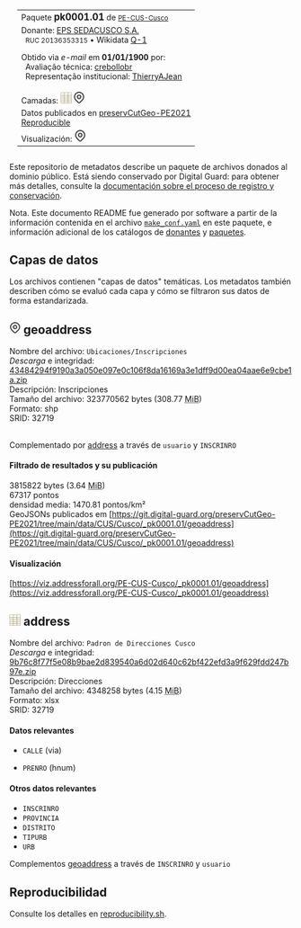 <aside>
<table align="right" style="padding: 1em">
<tr><td>Paquete <big><b>pk0001.01</b></big> de <small><a target="_afacodes" title="Jurisdicción" href="https://afa.codes/PE-CUS-Cusco">PE-CUS-Cusco</a></small>
</td></tr>
<tr><td>
Donante: <a rel="external" target="_doador" href="https://www.sedacusco.com/">EPS SEDACUSCO S.A.</a>
<br/>&nbsp; <small>RUC 20136353315</small> • Wikidata <a rel="external" target="_doador" title="Enlace del descriptor Wikidata del donante" href="https://www.wikidata.org/wiki/Q-1">Q-1</a></small><br/>

Obtido via <i>e-mail</i> em <b>01/01/1900</b> por:
<br/>&nbsp; Avaliação técnica: <a rel="external" target="_gitPerson" title="Usuario de Git" href="https://github.com/crebollobr">crebollobr</a>
<br/>&nbsp; Representação institucional: <a rel="external" target="_gitPerson" title="Usuario de" href="https://github.com/ThierryAJean">ThierryAJean</a><br/>
</td></tr>
<tr><td>Camadas: <a title="address" href="#-address"><img src="https://raw.githubusercontent.com/digital-guard/preserv/main/docs/assets/layerIcon-address.png" alt="address" width="20"/></a> <a title="geoaddress" href="#-geoaddress"><img src="https://raw.githubusercontent.com/digital-guard/preserv/main/docs/assets/layerIcon-geoaddress.png" alt="geoaddress" width="20"/></a> </td></tr>
<tr><td>Datos publicados en <a href="https://git.digital-guard.org/preservCutGeo-PE2021/tree/main/data/CUS/Cusco/_pk0001.01">preservCutGeo-PE2021</a><br/><a href="#reproducibilidad">Reproducible</a></td></tr>
<tr><td>Visualización: <a title="geoaddress" href="https://viz.addressforall.org/PE-CUS-Cusco/_pk0001.01/geoaddress"><img src="https://raw.githubusercontent.com/digital-guard/preserv/main/docs/assets/layerIcon-geoaddress.png" alt="geoaddress" width="20"/></a> </td></tr>
</table>
</aside>

<section>

Este repositorio de metadatos describe un paquete de archivos donados al dominio público. Está siendo conservado por Digital Guard: para obtener más detalles, consulte la [documentación sobre el proceso de registro y conservación](https://wiki.addressforall.org/doc/Documentação_Digital-guard).

Nota. Este documento README fue generado por software a partir de la información contenida en el archivo [`make_conf.yaml`](https://git.digital-guard.org/preserv-PE/blob/main/data/CUS/Cusco/_pk0001.01/make_conf.yaml) en este paquete, e información adicional de los catálogos de [donantes](https://git.digital-guard.org/preserv-BR/blob/main/data/donor.csv) y [paquetes](https://git.digital-guard.org/preserv-BR/blob/main/data/donatedPack.csv).

# Capas de datos

Los archivos contienen "capas de datos" temáticas. Los metadatos también describen cómo se evaluó cada capa y cómo se filtraron sus datos de forma estandarizada.

## <img src="https://raw.githubusercontent.com/digital-guard/preserv/main/docs/assets/layerIcon-geoaddress.png" alt="geoaddress" width="20"/> geoaddress

Nombre del archivo: `Ubicaciones/Inscripciones`<br/>*Descarga* e integridad: [43484294f9190a3a050e097e0c106f8da16169a3e1dff9d00ea04aae6e9cbe1a.zip](http://dl.digital-guard.org/43484294f9190a3a050e097e0c106f8da16169a3e1dff9d00ea04aae6e9cbe1a.zip)<br/>Descripción: Inscripciones<br/>Tamaño del archivo: 323770562 bytes (308.77 <abbr title="mebibyte">MiB</abbr>)<br/>Formato: shp<br/>SRID: 32719

<br/>Complementado por [address](#-address) a través de `usuario` y `INSCRINRO`

#### Filtrado de resultados y su publicación
3815822 bytes (3.64 <abbr title="mebibyte">MiB</abbr>)<br/>67317 pontos<br/>densidad media: 1470.81 pontos/km²<br/>GeoJSONs publicados em [https://git.digital-guard.org/preservCutGeo-PE2021/tree/main/data/CUS/Cusco/_pk0001.01/geoaddress](https://git.digital-guard.org/preservCutGeo-PE2021/tree/main/data/CUS/Cusco/_pk0001.01/geoaddress)

#### Visualización
[https://viz.addressforall.org/PE-CUS-Cusco/_pk0001.01/geoaddress](https://viz.addressforall.org/PE-CUS-Cusco/_pk0001.01/geoaddress)
## <img src="https://raw.githubusercontent.com/digital-guard/preserv/main/docs/assets/layerIcon-address.png" alt="address" width="20"/> address

Nombre del archivo: `Padron de Direcciones Cusco`<br/>*Descarga* e integridad: [9b76c8f77f5e08b9bae2d839540a6d02d640c62bf422efd3a9f629fdd247b97e.zip](http://dl.digital-guard.org/9b76c8f77f5e08b9bae2d839540a6d02d640c62bf422efd3a9f629fdd247b97e.zip)<br/>Descripción: Direcciones<br/>Tamaño del archivo: 4348258 bytes (4.15 <abbr title="mebibyte">MiB</abbr>)<br/>Formato: xlsx<br/>SRID: 32719

#### Datos relevantes
* `CALLE` (via)

* `PRENRO` (hnum)

#### Otros datos relevantes
* `INSCRINRO`
* `PROVINCIA`
* `DISTRITO`
* `TIPURB`
* `URB`

Complementos [geoaddress](#-geoaddress) a través de `INSCRINRO` y `usuario`

</section>
<section>

# Reproducibilidad

Consulte los detalles en [reproducibility.sh](https://git.digital-guard.org/preserv-PE/blob/main/data/CUS/Cusco/_pk0001.01/reproducibility.sh).

</section>

